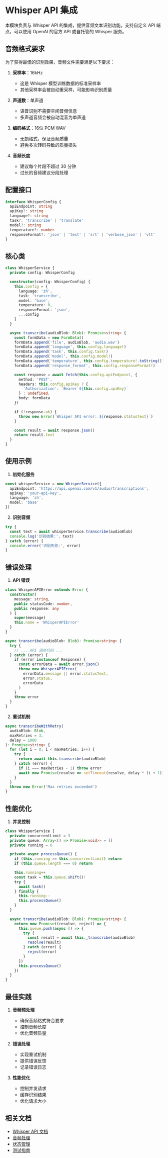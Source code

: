 # Whisper API 集成

本模块负责与 Whisper API 的集成，提供音频文本识别功能。支持自定义 API 端点，可以使用 OpenAI 的官方 API 或自托管的 Whisper 服务。

## 音频格式要求

为了获得最佳的识别效果，音频文件需要满足以下要求：

1. **采样率**：16kHz
   - 这是 Whisper 模型训练数据的标准采样率
   - 其他采样率会被自动重采样，可能影响识别质量

2. **声道数**：单声道
   - 语音识别不需要空间音频信息
   - 多声道音频会被自动混音为单声道

3. **编码格式**：16位 PCM WAV
   - 无损格式，保证音频质量
   - 避免多次转码导致的质量损失

4. **音频长度**
   - 建议每个片段不超过 30 分钟
   - 过长的音频建议分段处理

## 配置接口

```typescript
interface WhisperConfig {
  apiEndpoint: string
  apiKey?: string
  language?: string
  task?: 'transcribe' | 'translate'
  model?: string
  temperature?: number
  responseFormat?: 'json' | 'text' | 'srt' | 'verbose_json' | 'vtt'
}
```

## 核心类

```typescript
class WhisperService {
  private config: WhisperConfig

  constructor(config: WhisperConfig) {
    this.config = {
      language: 'zh',
      task: 'transcribe',
      model: 'base',
      temperature: 0,
      responseFormat: 'json',
      ...config
    }
  }

  async transcribe(audioBlob: Blob): Promise<string> {
    const formData = new FormData()
    formData.append('file', audioBlob, 'audio.wav')
    formData.append('language', this.config.language!)
    formData.append('task', this.config.task!)
    formData.append('model', this.config.model!)
    formData.append('temperature', this.config.temperature!.toString())
    formData.append('response_format', this.config.responseFormat!)

    const response = await fetch(this.config.apiEndpoint, {
      method: 'POST',
      headers: this.config.apiKey ? {
        'Authorization': `Bearer ${this.config.apiKey}`
      } : undefined,
      body: formData
    })

    if (!response.ok) {
      throw new Error(`Whisper API error: ${response.statusText}`)
    }

    const result = await response.json()
    return result.text
  }
}
```

## 使用示例

1. **初始化服务**
```typescript
const whisperService = new WhisperService({
  apiEndpoint: 'https://api.openai.com/v1/audio/transcriptions',
  apiKey: 'your-api-key',
  language: 'zh',
  model: 'base'
})
```

2. **识别音频**
```typescript
try {
  const text = await whisperService.transcribe(audioBlob)
  console.log('识别结果:', text)
} catch (error) {
  console.error('识别失败:', error)
}
```

## 错误处理

1. **API 错误**
```typescript
class WhisperAPIError extends Error {
  constructor(
    message: string,
    public statusCode: number,
    public response: any
  ) {
    super(message)
    this.name = 'WhisperAPIError'
  }
}

async transcribe(audioBlob: Blob): Promise<string> {
  try {
    // ... API 调用代码 ...
  } catch (error) {
    if (error instanceof Response) {
      const errorData = await error.json()
      throw new WhisperAPIError(
        errorData.message || error.statusText,
        error.status,
        errorData
      )
    }
    throw error
  }
}
```

2. **重试机制**
```typescript
async transcribeWithRetry(
  audioBlob: Blob,
  maxRetries = 3,
  delay = 1000
): Promise<string> {
  for (let i = 0; i < maxRetries; i++) {
    try {
      return await this.transcribe(audioBlob)
    } catch (error) {
      if (i === maxRetries - 1) throw error
      await new Promise(resolve => setTimeout(resolve, delay * (i + 1)))
    }
  }
  throw new Error('Max retries exceeded')
}
```

## 性能优化

1. **并发控制**
```typescript
class WhisperService {
  private concurrentLimit = 3
  private queue: Array<() => Promise<void>> = []
  private running = 0

  private async processQueue() {
    if (this.running >= this.concurrentLimit) return
    if (this.queue.length === 0) return

    this.running++
    const task = this.queue.shift()!
    try {
      await task()
    } finally {
      this.running--
      this.processQueue()
    }
  }

  async transcribe(audioBlob: Blob): Promise<string> {
    return new Promise((resolve, reject) => {
      this.queue.push(async () => {
        try {
          const result = await this._transcribe(audioBlob)
          resolve(result)
        } catch (error) {
          reject(error)
        }
      })
      this.processQueue()
    })
  }
}
```

## 最佳实践

1. **音频预处理**
   - 确保音频格式符合要求
   - 控制音频长度
   - 优化音频质量

2. **错误处理**
   - 实现重试机制
   - 提供错误反馈
   - 记录错误日志

3. **性能优化**
   - 控制并发请求
   - 缓存识别结果
   - 优化请求大小

## 相关文档

- [Whisper API 文档](https://platform.openai.com/docs/api-reference/audio)
- [音频处理](./audio.md)
- [状态管理](./state.md)
- [测试指南](../testing/README.md) 